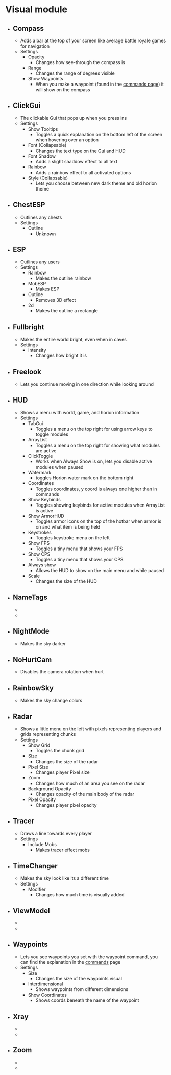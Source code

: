 # Visual module

* ## Compass
    - Adds a bar at the top of your screen like average battle royale games for navigation
    - Settings
        - Opacity
            - Changes how see-through the compass is
        - Range
            - Changes the range of degrees visible
        - Show Waypoints
            - When you make a waypoint (found in the [commands page](../features/commands.md)) it will show on the compass

* ## ClickGui
    - The clickable Gui that pops up when you press ins
    - Settings
        - Show Tooltips
            - Toggles a quick explanation on the bottom left of the screen when hovering over an option 
        - Font (Collapsable)
            - Changes the text type on the Gui and HUD
        - Font Shadow
            - Adds a slight shaddow effect to all text
        - Rainbow
            - Adds a rainbow effect to all activated options
        - Style (Collapsable)
            - Lets you choose between new dark theme and old horion theme

* ## ChestESP
    - Outlines any chests
    - Settings
        - Outline
            - Unknown

* ## ESP
    - Outlines any users
    - Settings
        - Rainbow
            - Makes the outline rainbow
        - MobESP
            - Makes ESP
        - Outline
            - Removes 3D effect
        - 2d
            - Makes the outline a rectangle

* ## Fullbright
    - Makes the entire world bright, even when in caves
    - Settings
        - Intensity
            - Changes how bright it is

* ## Freelook
    - Lets you continue moving in one direction while looking around

* ## HUD
    - Shows a menu with world, game, and horion information
    - Settings
        - TabGui
            - Toggles a menu on the top right for using arrow keys to toggle modules
        - ArrayList
            - Toggles a menu on the top right for showing what modules are active
        - ClickToggle
            - Works when Always Show is on, lets you disable active modules when paused
        - Watermark
            - toggles Horion water mark on the bottom right
        - Coordinates
            - Toggles coordinates, y coord is always one higher than in commands
        - Show Keybinds
            - Toggles showing keybinds for active modules when ArrayList is active
        - Show ArmorHUD
            - Toggles armor icons on the top of the hotbar when armor is on and what item is being held
        - Keystrokes
            - Toggles keystroke menu on the left
        - Show FPS
            - Toggles a tiny menu that shows your FPS
        - Show CPS
            - Toggles a tiny menu that shows your CPS 
        - Always show
            - Allows the HUD to show on the main menu and while paused
        - Scale
            - Changes the size of the HUD

* ## NameTags
    - 
    -

* ## NightMode
    - Makes the sky darker

* ## NoHurtCam
    - Disables the camera rotation when hurt

* ## RainbowSky
    - Makes the sky change colors

* ## Radar
    - Shows a little menu on the left with pixels representing players and grids representing chunks
    - Settings
        - Show Grid
            - Toggles the chunk grid
        - Size
            - Changes the size of the radar
        - Pixel Size
            - Changes player Pixel size
        - Zoom
            - Changes how much of an area you see on the radar
        - Background Opacity
            - Changes opacity of the main body of the radar
        - Pixel Opacity
            - Changes player pixel opacity

* ## Tracer
    - Draws a line towards every player
    - Settings
        - Include Mobs
            - Makes tracer effect mobs

* ## TimeChanger
    - Makes the sky look like its a different time
    - Settings
        - Modifier
            - Changes how much time is visually added

* ## ViewModel
    -
    -

* ## Waypoints
    - Lets you see waypoints you set with the waypoint command, you can find the explanation in the [commands](../features/commands.md) page
    - Settings
        - Size 
            - Changes the size of the waypoints visual
        - Interdimensional
            - Shows waypoints from different dimensions
        - Show Coordinates
            - Shows coords beneath the name of the waypoint

* ## Xray
    -
    -

* ## Zoom
    -
    -